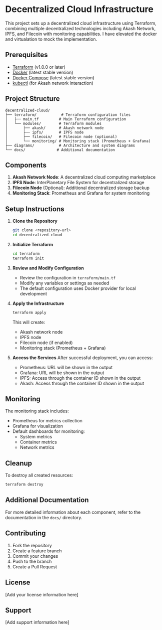 # Decentralized Cloud Infrastructure

This project sets up a decentralized cloud infrastructure using Terraform, combining multiple decentralized technologies including Akash Network, IPFS, and Filecoin with monitoring capabilities. I have elevated the docker and virtualation to mock the implementation. 



## Prerequisites

- [Terraform](https://www.terraform.io/downloads.html) (v1.0.0 or later)
- [Docker](https://docs.docker.com/get-docker/) (latest stable version)
- [Docker Compose](https://docs.docker.com/compose/install/) (latest stable version)
- [kubectl](https://kubernetes.io/docs/tasks/tools/install-kubectl/) (for Akash network interaction)

## Project Structure

```
decentralized-cloud/
├── terraform/           # Terraform configuration files
│   ├── main.tf         # Main Terraform configuration
│   └── modules/        # Terraform modules
│       ├── akash/      # Akash network node
│       ├── ipfs/       # IPFS node
│       ├── filecoin/   # Filecoin node (optional)
│       └── monitoring/ # Monitoring stack (Prometheus + Grafana)
├── diagrams/           # Architecture and system diagrams
└── docs/              # Additional documentation
```

## Components

1. **Akash Network Node**: A decentralized cloud computing marketplace
2. **IPFS Node**: InterPlanetary File System for decentralized storage
3. **Filecoin Node** (Optional): Additional decentralized storage backup
4. **Monitoring Stack**: Prometheus and Grafana for system monitoring

## Setup Instructions

1. **Clone the Repository**
   ```bash
   git clone <repository-url>
   cd decentralized-cloud
   ```

2. **Initialize Terraform**
   ```bash
   cd terraform
   terraform init
   ```

3. **Review and Modify Configuration**
   - Review the configuration in `terraform/main.tf`
   - Modify any variables or settings as needed
   - The default configuration uses Docker provider for local development

4. **Apply the Infrastructure**
   ```bash
   terraform apply
   ```
   This will create:
   - Akash network node
   - IPFS node
   - Filecoin node (if enabled)
   - Monitoring stack (Prometheus + Grafana)

5. **Access the Services**
   After successful deployment, you can access:
   - Prometheus: URL will be shown in the output
   - Grafana: URL will be shown in the output
   - IPFS: Access through the container ID shown in the output
   - Akash: Access through the container ID shown in the output

## Monitoring

The monitoring stack includes:
- Prometheus for metrics collection
- Grafana for visualization
- Default dashboards for monitoring:
  - System metrics
  - Container metrics
  - Network metrics

## Cleanup

To destroy all created resources:
```bash
terraform destroy
```

## Additional Documentation

For more detailed information about each component, refer to the documentation in the `docs/` directory.

## Contributing

1. Fork the repository
2. Create a feature branch
3. Commit your changes
4. Push to the branch
5. Create a Pull Request

## License

[Add your license information here]

## Support

[Add support information here] 